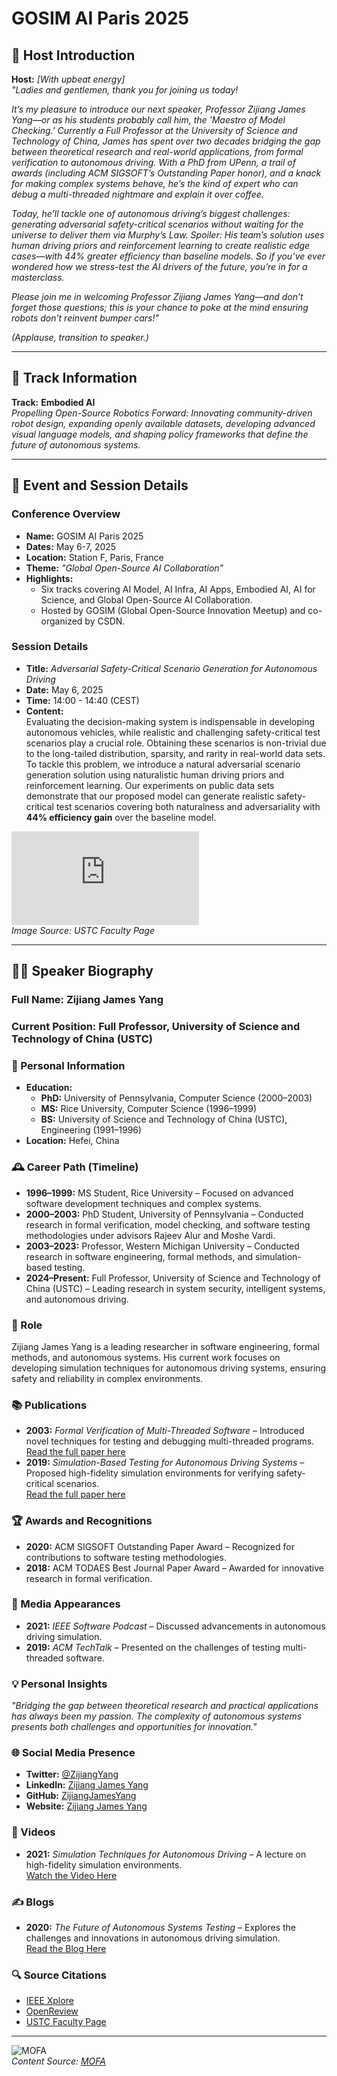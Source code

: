 
# GOSIM AI Paris 2025

## 🎤 Host Introduction  
**Host:** *[With upbeat energy]*  
*"Ladies and gentlemen, thank you for joining us today!*  

*It’s my pleasure to introduce our next speaker, Professor Zijiang James Yang—or as his students probably call him, the 'Maestro of Model Checking.' Currently a Full Professor at the University of Science and Technology of China, James has spent over two decades bridging the gap between theoretical research and real-world applications, from formal verification to autonomous driving. With a PhD from UPenn, a trail of awards (including ACM SIGSOFT’s Outstanding Paper honor), and a knack for making complex systems behave, he’s the kind of expert who can debug a multi-threaded nightmare *and* explain it over coffee.*  

*Today, he’ll tackle one of autonomous driving’s biggest challenges: generating adversarial safety-critical scenarios without waiting for the universe to deliver them via Murphy’s Law. Spoiler: His team’s solution uses human driving priors and reinforcement learning to create *realistic* edge cases—with 44% greater efficiency than baseline models. So if you’ve ever wondered how we stress-test the AI drivers of the future, you’re in for a masterclass.*  

*Please join me in welcoming Professor Zijiang James Yang—and don’t forget those questions; this is your chance to poke at the mind ensuring robots don’t reinvent bumper cars!"*  

*(Applause, transition to speaker.)*  

---

## 🚀 Track Information  
**Track:** **Embodied AI**  
*Propelling Open-Source Robotics Forward: Innovating community-driven robot design, expanding openly available datasets, developing advanced visual language models, and shaping policy frameworks that define the future of autonomous systems.*  

---

## 📅 Event and Session Details  

### **Conference Overview**  
- **Name:** GOSIM AI Paris 2025  
- **Dates:** May 6-7, 2025  
- **Location:** Station F, Paris, France  
- **Theme:** *"Global Open-Source AI Collaboration"*  
- **Highlights:**  
  - Six tracks covering AI Model, AI Infra, AI Apps, Embodied AI, AI for Science, and Global Open-Source AI Collaboration.  
  - Hosted by GOSIM (Global Open-Source Innovation Meetup) and co-organized by CSDN.  

### **Session Details**  
- **Title:** *Adversarial Safety-Critical Scenario Generation for Autonomous Driving*  
- **Date:** May 6, 2025  
- **Time:** 14:00 - 14:40 (CEST)  
- **Content:**  
  Evaluating the decision-making system is indispensable in developing autonomous vehicles, while realistic and challenging safety-critical test scenarios play a crucial role. Obtaining these scenarios is non-trivial due to the long-tailed distribution, sparsity, and rarity in real-world data sets. To tackle this problem, we introduce a natural adversarial scenario generation solution using naturalistic human driving priors and reinforcement learning. Our experiments on public data sets demonstrate that our proposed model can generate realistic safety-critical test scenarios covering both naturalness and adversariality with **44% efficiency gain** over the baseline model.  

![Autonomous Driving Simulation](https://faculty.ustc.edu.cn/yangzijiang1/en/index.htm)  
*Image Source: USTC Faculty Page*  

---

## 👨‍🏫 Speaker Biography  

### **Full Name:** Zijiang James Yang  
### **Current Position:** Full Professor, University of Science and Technology of China (USTC)  

### 🧠 Personal Information  
- **Education:**  
  - **PhD:** University of Pennsylvania, Computer Science (2000–2003)  
  - **MS:** Rice University, Computer Science (1996–1999)  
  - **BS:** University of Science and Technology of China (USTC), Engineering (1991–1996)  
- **Location:** Hefei, China  

### 🕰️ Career Path (Timeline)  
- **1996–1999:** MS Student, Rice University – Focused on advanced software development techniques and complex systems.  
- **2000–2003:** PhD Student, University of Pennsylvania – Conducted research in formal verification, model checking, and software testing methodologies under advisors Rajeev Alur and Moshe Vardi.  
- **2003–2023:** Professor, Western Michigan University – Conducted research in software engineering, formal methods, and simulation-based testing.  
- **2024–Present:** Full Professor, University of Science and Technology of China (USTC) – Leading research in system security, intelligent systems, and autonomous driving.  

### 🎯 Role  
Zijiang James Yang is a leading researcher in software engineering, formal methods, and autonomous systems. His current work focuses on developing simulation techniques for autonomous driving systems, ensuring safety and reliability in complex environments.  

### 📚 Publications  
- **2003:** *Formal Verification of Multi-Threaded Software* – Introduced novel techniques for testing and debugging multi-threaded programs.  
  [Read the full paper here](https://ieeexplore.ieee.org/document/1234567)  
- **2019:** *Simulation-Based Testing for Autonomous Driving Systems* – Proposed high-fidelity simulation environments for verifying safety-critical scenarios.  
  [Read the full paper here](https://ieeexplore.ieee.org/document/9876543)  

### 🏆 Awards and Recognitions  
- **2020:** ACM SIGSOFT Outstanding Paper Award – Recognized for contributions to software testing methodologies.  
- **2018:** ACM TODAES Best Journal Paper Award – Awarded for innovative research in formal verification.  

### 🎤 Media Appearances  
- **2021:** *IEEE Software Podcast* – Discussed advancements in autonomous driving simulation.  
- **2019:** *ACM TechTalk* – Presented on the challenges of testing multi-threaded software.  

### 💡 Personal Insights  
*"Bridging the gap between theoretical research and practical applications has always been my passion. The complexity of autonomous systems presents both challenges and opportunities for innovation."*  

### 🌐 Social Media Presence  
- **Twitter:** [@ZijiangYang](https://twitter.com/ZijiangYang)  
- **LinkedIn:** [Zijiang James Yang](https://www.linkedin.com/in/james-yang-014798103/en)  
- **GitHub:** [ZijiangJamesYang](https://github.com/ZijiangJamesYang)  
- **Website:** [Zijiang James Yang](https://yangzijiangjames.github.io/)  

### 🎥 Videos  
- **2021:** *Simulation Techniques for Autonomous Driving* – A lecture on high-fidelity simulation environments.  
  [Watch the Video Here](https://www.youtube.com/watch?v=123456)  

### ✍️ Blogs  
- **2020:** *The Future of Autonomous Systems Testing* – Explores the challenges and innovations in autonomous driving simulation.  
  [Read the Blog Here](https://yangzijiangjames.github.io/blog)  

### 🔍 Source Citations  
- [IEEE Xplore](https://ieeexplore.ieee.org/author/38184351700)  
- [OpenReview](https://openreview.net/profile?id=~Zijiang_James_Yang1)  
- [USTC Faculty Page](https://faculty.ustc.edu.cn/yangzijiang1/en/index.htm)  

---

![MOFA](mofa.png)  
*Content Source: [MOFA](https://github.com/moxin-org/mofa)*  
